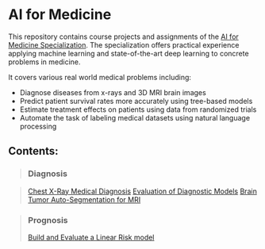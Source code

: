 # AI for Medicine

This repository contains course projects and assignments of the [AI for Medicine Specialization](https://www.deeplearning.ai/ai-for-medicine/). The specialization offers practical experience applying machine learning and state-of-the-art deep learning to concrete problems in medicine. <br>

It covers various real world medical problems including:

* Diagnose diseases from x-rays and 3D MRI brain images
* Predict patient survival rates more accurately using tree-based models
* Estimate treatment effects on patients using data from randomized trials
* Automate the task of labeling medical datasets using natural language processing

## Contents:

> ### Diagnosis

> [Chest X-Ray Medical Diagnosis](https://github.com/dsinas/AI4M/tree/master/Chest%20X-Ray%20Medical%20Diagnosis)
> [Evaluation of Diagnostic Models](https://github.com/dsinas/AI4M/tree/master/Evaluation%20of%20Diagnostic%20Models)
> [Brain Tumor Auto-Segmentation for MRI](https://github.com/dsinas/AI4M/tree/master/Brain%20Tumor%20Auto-Segmentation%20for%20MRI)

> ### Prognosis
> [Build and Evaluate a Linear Risk model](https://github.com/dsinas/AI4M/tree/master/Build%20and%20Evaluate%20a%20Linear%20Risk%20model)

